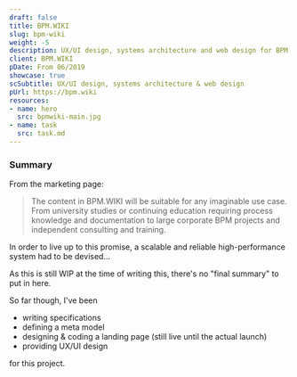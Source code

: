 ```yaml
---
draft: false
title: BPM.WIKI
slug: bpm-wiki
weight: -5
description: UX/UI design, systems architecture and web design for BPM.WIKI, a new platform/community for process diagrams.
client: BPM.WIKI
pDate: From 06/2019
showcase: true
scSubtitle: UX/UI design, systems architecture & web design
pUrl: https://bpm.wiki
resources:
- name: hero
  src: bpmwiki-main.jpg
- name: task
  src: task.md
---
```


### Summary

From the marketing page:

> The content in BPM.WIKI will be suitable for any imaginable use case. From university studies or continuing education requiring process knowledge and documentation to large corporate BPM projects and independent consulting and training.

In order to live up to this promise, a scalable and reliable high-performance system had to be devised...

As this is still WIP at the time of writing this, there's no "final summary" to put in here.

So far though, I've been

- writing specifications
- defining a meta model
- designing & coding a landing page (still live until the actual launch)
- providing UX/UI design

for this project.